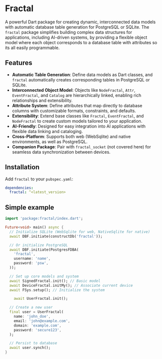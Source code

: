 # Fractal

A powerful Dart package for creating dynamic, interconnected data models with automatic database table generation for PostgreSQL or SQLite. The `fractal` package simplifies building complex data structures for applications, including AI-driven systems, by providing a flexible object model where each object corresponds to a database table with attributes so its all easily programmable.

## Features

- **Automatic Table Generation**: Define data models as Dart classes, and `fractal` automatically creates corresponding tables in PostgreSQL or SQLite.
- **Interconnected Object Model**: Objects like `NodeFractal`, `Attr`, `EventFractal`, and `Catalog` are hierarchically linked, enabling rich relationships and extensibility.
- **Attribute System**: Define attributes that map directly to database columns with customizable formats, constraints, and defaults.
- **Extensibility**: Extend base classes like `Fractal`, `EventFractal`, and `NodeFractal` to create custom models tailored to your application.
- **AI-Friendly**: Designed for easy integration into AI applications with flexible data linking and cataloging.
- **Cross-Platform**: Supports both web (WebSqlite) and native environments, as well as PostgreSQL.
- **Companion Package**: Pair with `fractal_socket` (not covered here) for seamless data synchronization between devices.

## Installation

Add `fractal` to your `pubspec.yaml`:

```yaml
dependencies:
  fractal: ^<latest_version>
```

## Simple example
```dart
import 'package:fractal/index.dart';

Future<void> main() async {
  // Initialize SQLite (WebSqlite for web, NativeSqlite for native)
  await DBF.initiate(constructDb('fractal'));

  // Or initialize PostgreSQL
  await DBF.initiate(PostgresFDBA(
    'fractal',
    username: 'name',
    password: 'psw',
  ));

  // Set up core models and system
  await SignedFractal.init(); // Basic model
  await DeviceFractal.initMy(); // Associate current device
  await FSys.setup(); // Initialize the system

    await UserFractal.init();

  // Create a new user
  final user = UserFractal(
    name: 'john_doe',
    email: 'john@example.com',
    domain: 'example.com',
    password: 'secure123',
  );

  // Persist to database
  await user.synch();
}
```
